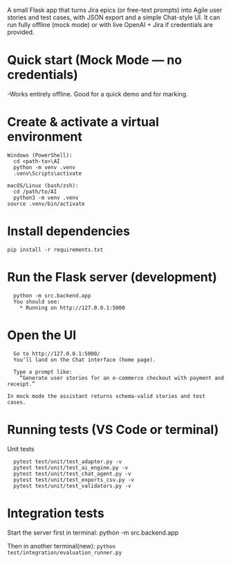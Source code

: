 A small Flask app that turns Jira epics (or free-text prompts) into Agile user stories and test cases, with JSON export and a simple Chat-style UI. It can run fully offline (mock mode) or with live OpenAI + Jira if credentials are provided.

# Quick start (Mock Mode — no credentials)
-Works entirely offline. Good for a quick demo and for marking.
# Create & activate a virtual environment
```
Windows (PowerShell):
  cd <path-to>\AI
  python -m venv .venv
  .venv\Scripts\activate

macOS/Linux (bash/zsh):
  cd /path/to/AI
  python3 -m venv .venv
source .venv/bin/activate
```
# Install dependencies
` pip install -r requirements.txt `
# Run the Flask server (development)
```
  python -m src.backend.app
  You should see:
    * Running on http://127.0.0.1:5000
```
# Open the UI
```
  Go to http://127.0.0.1:5000/
  You’ll land on the Chat interface (home page).

  Type a prompt like:
    “Generate user stories for an e-commerce checkout with payment and receipt.”

In mock mode the assistant returns schema-valid stories and test cases.
```
# Running tests (VS Code or terminal)
Unit tests
```
  pytest test/unit/test_adapter.py -v
  pytest test/unit/test_ai_engine.py -v
  pytest test/unit/test_chat_agent.py -v
  pytest test/unit/test_exports_csv.py -v
  pytest test/unit/test_validators.py -v
```
# Integration tests
Start the server first in terminal: 
python -m src.backend.app

Then in another terminal(new):
` python test/integration/evaluation_runner.py `


